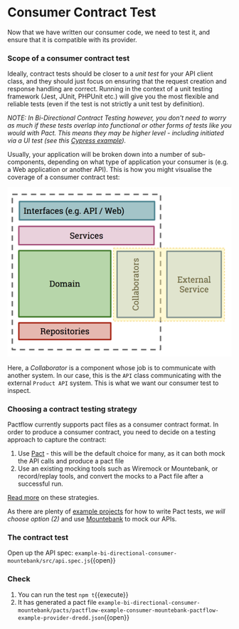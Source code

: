 # Consumer Contract Test

Now that we have written our consumer code, we need to test it, and ensure that it is compatible with its provider.

### Scope of a consumer contract test

Ideally, contract tests should be closer to a _unit test_ for your API client class, and they should just focus on ensuring that the request creation and response handling are correct. Running in the context of a unit testing framework (Jest, JUnit, PHPUnit etc.) will give you the most flexible and reliable tests (even if the test is not strictly a unit test by definition).

_NOTE: In Bi-Directional Contract Testing however, you don't need to worry as much if these tests overlap into functional or other forms of tests like you would with Pact. This means they may be higher level - including initiated via a UI test (see this [Cypress example](https://github.com/pactflow/example-bdc-consumer-cypress))._

Usually, your application will be broken down into a number of sub-components, depending on what type of application your consumer is \(e.g. a Web application or another API\). This is how you might visualise the coverage of a consumer contract test:

![Scope of a consumer contract test](./assets/consumer-test-coverage.png)

Here, a _Collaborator_ is a component whose job is to communicate with another system. In our case, this is the `API` class communicating with the external `Product API` system. This is what we want our consumer test to inspect.

### Choosing a contract testing strategy

Pactflow currently supports pact files as a consumer contract format. In order to produce a consumer contract, you need to decide on a testing approach to capture the contract:

1. Use [Pact](docs.pact.io) - this will be the default choice for many, as it can both mock the API calls and produce a pact file
2. Use an existing mocking tools such as Wiremock or Mountebank, or record/replay tools, and convert the mocks to a Pact file after a successful run.

[Read more](https://docs.pactflow.io/docs/bi-directional-contract-testing/contracts/pact#strategies-to-capture-consumer-contracts) on these strategies.

As there are plenty of [example projects](https://docs.pactflow.io/docs/examples) for how to write Pact tests, *we will choose option (2)* and use [Mountebank](http://mbtest.org/) to mock our APIs.

### The contract test



Open up the API spec: `example-bi-directional-consumer-mountebank/src/api.spec.js`{{open}}

### Check

1. You can run the test `npm t`{{execute}}
1. It has generated a pact file `example-bi-directional-consumer-mountebank/pacts/pactflow-example-consumer-mountebank-pactflow-example-provider-dredd.json`{{open}}
